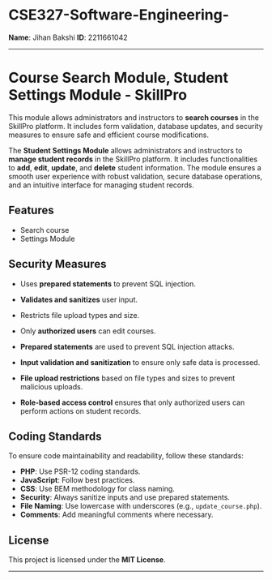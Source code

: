 ﻿# CSE327-Software-Engineering-

**Name**: Jihan Bakshi
**ID**: 2211661042
**<hr>** 

# Course Search Module, Student Settings Module - SkillPro

This module allows administrators and instructors to **search courses** in the SkillPro platform. It includes form validation, database updates, and security measures to ensure safe and efficient course modifications.

The **Student Settings Module** allows administrators and instructors to **manage student records** in the SkillPro platform. It includes functionalities to **add**, **edit**, **update**, and **delete** student information. The module ensures a smooth user experience with robust validation, secure database operations, and an intuitive interface for managing student records.

## Features
- Search course
- Settings Module

## Security Measures
- Uses **prepared statements** to prevent SQL injection.
- **Validates and sanitizes** user input.
- Restricts file upload types and size.
- Only **authorized users** can edit courses.

- **Prepared statements** are used to prevent SQL injection attacks.
- **Input validation and sanitization** to ensure only safe data is processed.
- **File upload restrictions** based on file types and sizes to prevent malicious uploads.
- **Role-based access control** ensures that only authorized users can perform actions on student records.


## Coding Standards
To ensure code maintainability and readability, follow these standards:
- **PHP**: Use PSR-12 coding standards.
- **JavaScript**: Follow best practices.
- **CSS**: Use BEM methodology for class naming.
- **Security**: Always sanitize inputs and use prepared statements.
- **File Naming**: Use lowercase with underscores (e.g., `update_course.php`).
- **Comments**: Add meaningful comments where necessary.


## License
This project is licensed under the **MIT License**.

---

